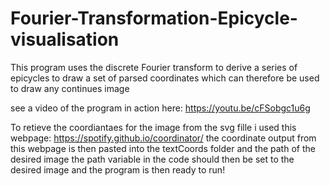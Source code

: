 # Fourier-Transformation-Epicycle-visualisation
This program uses the discrete Fourier transform to derive a series of epicycles to draw a set of parsed coordinates 
which can therefore be used to draw any continues image

see a video of the program in action here: https://youtu.be/cFSobgc1u6g

To retieve the coordiantaes for the image from the svg fille i used this webpage: https://spotify.github.io/coordinator/
the coordinate output from this webpage is then pasted into the textCoords folder and the path of the desired image
the path variable in the code should then be set to the desired image and the program is then ready to run!
